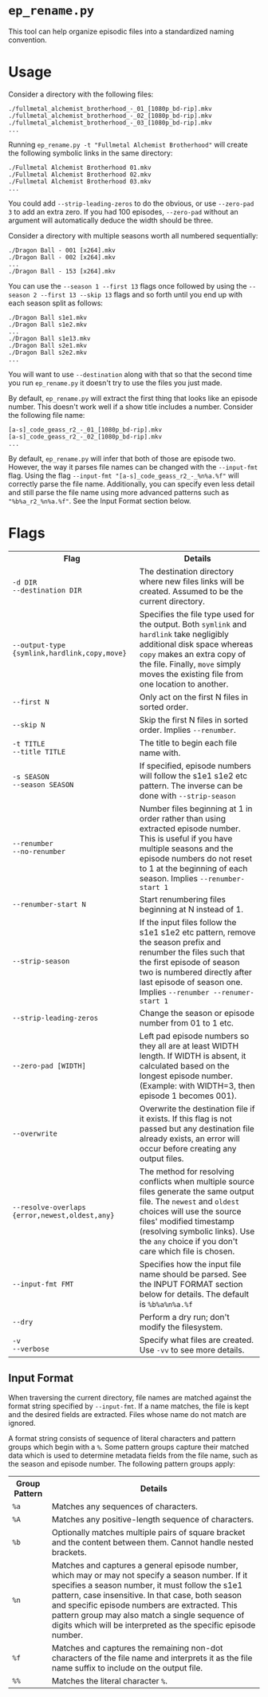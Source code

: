# `ep_rename.py`

This tool can help organize episodic files into a standardized naming convention.

# Usage 

Consider a directory with the following files:

    ./fullmetal_alchemist_brotherhood_-_01_[1080p_bd-rip].mkv
    ./fullmetal_alchemist_brotherhood_-_02_[1080p_bd-rip].mkv
    ./fullmetal_alchemist_brotherhood_-_03_[1080p_bd-rip].mkv
    ...

Running `ep_rename.py -t "Fullmetal Alchemist Brotherhood"` will create the
following symbolic links in the same directory:

    ./Fullmetal Alchemist Brotherhood 01.mkv
    ./Fullmetal Alchemist Brotherhood 02.mkv
    ./Fullmetal Alchemist Brotherhood 03.mkv
    ...

You could add `--strip-leading-zeros` to do the obvious, or use `--zero-pad 3`
to add an extra zero. If you had 100 episodes, `--zero-pad` without an argument
will automatically deduce the width should be three.

Consider a directory with multiple seasons worth all numbered sequentially:

    ./Dragon Ball - 001 [x264].mkv
    ./Dragon Ball - 002 [x264].mkv
    ...
    ./Dragon Ball - 153 [x264].mkv

You can use the `--season 1 --first 13` flags once followed by using the
`--season 2 --first 13 --skip 13` flags and so forth until you end up with each
season split as follows:

    ./Dragon Ball s1e1.mkv
    ./Dragon Ball s1e2.mkv
    ...
    ./Dragon Ball s1e13.mkv
    ./Dragon Ball s2e1.mkv
    ./Dragon Ball s2e2.mkv
    ...

You will want to use `--destination` along with that so that the second
time you run `ep_rename.py` it doesn't try to use the files you just made.

By default, `ep_rename.py` will extract the first thing that looks like an
episode number. This doesn't work well if a show title includes a number.
Consider the following file name:

    [a-s]_code_geass_r2_-_01_[1080p_bd-rip].mkv
    [a-s]_code_geass_r2_-_02_[1080p_bd-rip].mkv
    ...

By default, `ep_rename.py` will infer that both of those are episode two.
However, the way it parses file names can be changed with the `--input-fmt`
flag. Using the flag `--input-fmt "[a-s]_code_geass_r2_-_%n%a.%f"` will
correctly parse the file name. Additionally, you can specify even less detail and
still parse the file name using more advanced patterns such as
`"%b%a_r2_%n%a.%f"`. See the Input Format section below.


# Flags

<table>
  <tr>
    <th>Flag</th>
    <th>Details</th>
  </tr>
  <tr>
    <td><code>-d DIR</code> <br> <code>--destination DIR</code></td>
    <td>The destination directory where new files links will be created.
          Assumed to be the current directory.</td>
  </tr>
  <tr>
    <td><code>--output-type {symlink,hardlink,copy,move}</code></td>
    <td>Specifies the file type used for the output. Both <code>symlink</code> and
          <code>hardlink</code> take negligibly additional disk space whereas <code>copy</code>
          makes an extra copy of the file. Finally, <code>move</code> simply moves
          the existing file from one location to another.</td>
  </tr>
  <tr>
    <td><code>--first N</code></td>
    <td>Only act on the first N files in sorted order.</td>
  </tr>
  <tr>
    <td><code>--skip N</code></td>
    <td>Skip the first N files in sorted order. Implies <code>--renumber</code>.</td>
  </tr>
  <tr>
    <td><code>-t TITLE</code> <br> <code>--title TITLE</code></td>
    <td>The title to begin each file name with.</td>
  </tr>
  <tr>
    <td><code>-s SEASON</code><br><code>--season SEASON</code></td>
    <td>If specified, episode numbers will follow the s1e1 s1e2 etc pattern.
          The inverse can be done with <code>--strip-season</code></td>
  </tr>
  <tr>
    <td><code>--renumber</code><br><code>--no-renumber</code></td>
    <td>Number files beginning at 1 in order rather than using extracted
          episode number. This is useful if you have multiple seasons and the
          episode numbers do not reset to 1 at the beginning of each season.
          Implies <code>--renumber-start 1</code></td>
  </tr>
  <tr>
    <td><code>--renumber-start N</code></td>
    <td>Start renumbering files beginning at N instead of 1.</td>
  </tr>
  <tr>
    <td><code>--strip-season</code></td>
    <td>If the input files follow the s1e1 s1e2 etc pattern, remove the
          season prefix and renumber the files such that the first episode of
          season two is numbered directly after last episode of season one.
          Implies <code>--renumber --renumer-start 1</code></td>
  </tr>
  <tr>
    <td><code>--strip-leading-zeros</code></td>
    <td>Change the season or episode number from 01 to 1 etc.</td>
  </tr>
  <tr>
    <td><code>--zero-pad [WIDTH]</code></td>
    <td>Left pad episode numbers so they all are at least WIDTH length.
          If WIDTH is absent, it calculated based on the longest episode
          number. (Example: with WIDTH=3, then episode 1 becomes 001).</td>
  </tr>
  <tr>
    <td><code>--overwrite</code></td>
    <td>Overwrite the destination file if it exists. If this flag is not
          passed but any destination file already exists, an error will
          occur before creating any output files.</td>
  </tr>
  <tr>
    <td><code>--resolve-overlaps {error,newest,oldest,any}</code></td>
    <td>The method for resolving conflicts when multiple source files
          generate the same output file. The <code>newest</code> and <code>oldest</code> choices
          will use the source files' modified timestamp (resolving symbolic 
          links). Use the <code>any</code> choice if you don't care which file is chosen.</td>
  </tr>
  <tr>
    <td><code>--input-fmt FMT</code></td>
    <td>Specifies how the input file name should be parsed. See the INPUT
          FORMAT section below for details. The default is <code>%b%a%n%a.%f</code></td>
  </tr>
  <tr>
    <td><code>--dry</code></td>
    <td>Perform a dry run; don't modify the filesystem.</td>
  </tr>
  <tr>
    <td><code>-v</code><br><code>--verbose</code></td>
    <td>Specify what files are created. Use <code>-vv</code> to see more details.</td>
  </tr>
</table>

## Input Format

When traversing the current directory, file names are matched against the
format string specified by `--input-fmt`. If a name matches, the file is
kept and the desired fields are extracted. Files whose name do not match
are ignored.

A format string consists of sequence of literal characters and pattern
groups which begin with a `%`. Some pattern groups capture their matched
data which is used to determine metadata fields from the file name, such
as the season and episode number. The following pattern groups apply:

<table>
  <tr>
    <th>Group Pattern</th>
    <th>Details</th>
  </tr>
  <tr>
    <td><code>%a</code></td>
    <td>Matches any sequences of characters.</td>
  </tr>
  <tr>
    <td><code>%A</code></td>
    <td>Matches any positive-length sequence of characters.</td>
  </tr>
  <tr>
    <td><code>%b</code></td>
    <td>Optionally matches multiple pairs of square bracket and the content
        between them. Cannot handle nested brackets.</td>
  </tr>
  <tr>
    <td><code>%n</code></td>
    <td>Matches and captures a general episode number, which may or may not
        specify a season number. If it specifies a season number, it must
        follow the s1e1 pattern, case insensitive. In that case, both season
        and specific episode numbers are extracted. This pattern group may
        also match a single sequence of digits which will be interpreted as
        the specific episode number.</td>
  </tr>
  <tr>
    <td><code>%f</code></td>
    <td>Matches and captures the remaining non-dot characters of the file name and
        interprets it as the file name suffix to include on the output file.</td>
  </tr>
  <tr>
    <td><code>%%</code></td>
    <td>Matches the literal character <code>%</code>.</td>
  </tr>
</table>
